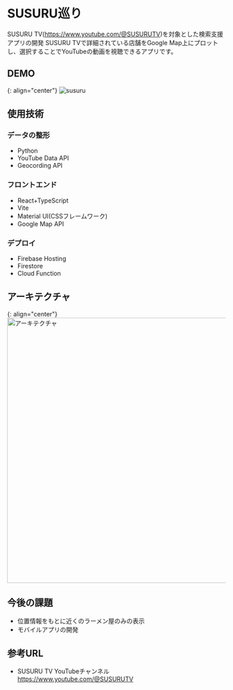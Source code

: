 # SUSURU巡り
SUSURU TV(https://www.youtube.com/@SUSURUTV)を対象とした検索支援アプリの開発
SUSURU TVで詳細されている店舗をGoogle Map上にプロットし、選択することでYouTubeの動画を視聴できるアプリです。
## DEMO
{: align="center"}
![susuru](https://user-images.githubusercontent.com/79000447/212587701-a4c60dcf-5d64-43eb-92b0-dd86f2eb4235.gif)
## 使用技術
### データの整形
- Python
- YouTube Data API
- Geocording API
### フロントエンド
- React+TypeScript
- Vite
- Material UI(CSSフレームワーク)
- Google Map API
### デプロイ
- Firebase Hosting
- Firestore
- Cloud Function
## アーキテクチャ
{: align="center"}
<img width="612" alt="アーキテクチャ" src="https://user-images.githubusercontent.com/79000447/212591817-64963895-fb2e-4ff2-b1bb-fe277e96426c.png">

## 今後の課題
- 位置情報をもとに近くのラーメン屋のみの表示
- モバイルアプリの開発
## 参考URL
- SUSURU TV YouTubeチャンネル
https://www.youtube.com/@SUSURUTV

